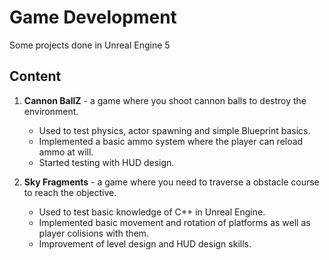 # Game Development
Some projects done in Unreal Engine 5

## Content

1. **Cannon BallZ** - a game where you shoot cannon balls to destroy the environment.
   - Used to test physics, actor spawning and simple Blueprint basics. 
   - Implemented a basic ammo system where the player can reload ammo at will.
   - Started testing with HUD design.

2. **Sky Fragments** - a game where you need to traverse a obstacle course to reach the objective.
   - Used to test basic knowledge of C++ in Unreal Engine.
   - Implemented basic movement and rotation of platforms as well as player colisions with them.
   - Improvement of level design and HUD design skills.
